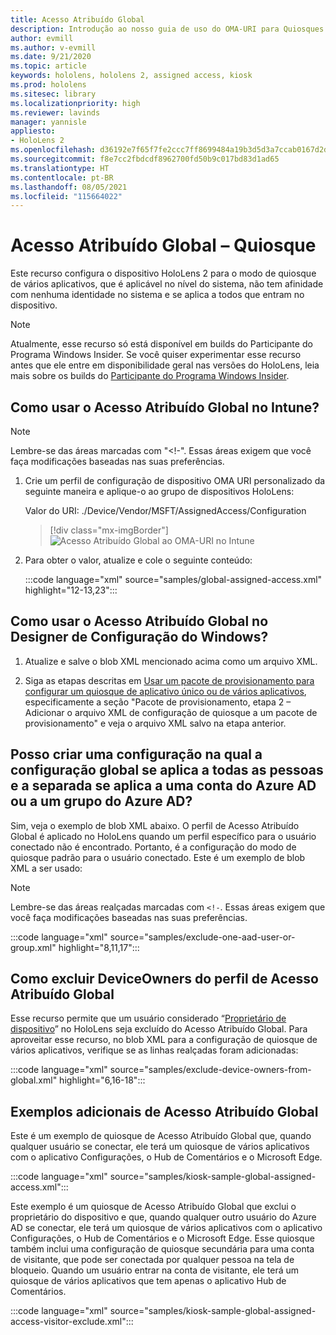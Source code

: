 ```yaml
---
title: Acesso Atribuído Global
description: Introdução ao nosso guia de uso do OMA-URI para Quiosques de Acesso Atribuído Global com o Intune e o designer de configuração do Windows.
author: evmill
ms.author: v-evmill
ms.date: 9/21/2020
ms.topic: article
keywords: hololens, hololens 2, assigned access, kiosk
ms.prod: hololens
ms.sitesec: library
ms.localizationpriority: high
ms.reviewer: lavinds
manager: yannisle
appliesto:
- HoloLens 2
ms.openlocfilehash: d36192e7f65f7fe2ccc7ff8699484a19b3d5d3a7ccab0167d2dbdcaf64bb5880
ms.sourcegitcommit: f8e7cc2fbdcdf8962700fd50b9c017bd83d1ad65
ms.translationtype: HT
ms.contentlocale: pt-BR
ms.lasthandoff: 08/05/2021
ms.locfileid: "115664022"
---
```

# <a name="global-assigned-access--kiosk"></a>Acesso Atribuído Global – Quiosque

Este recurso configura o dispositivo HoloLens 2 para o modo de quiosque de vários aplicativos, que é aplicável no nível do sistema, não tem afinidade com nenhuma identidade no sistema e se aplica a todos que entram no dispositivo.

> [!NOTE]
> Atualmente, esse recurso só está disponível em builds do Participante do Programa Windows Insider. Se você quiser experimentar esse recurso antes que ele entre em disponibilidade geral nas versões do HoloLens, leia mais sobre os builds do [Participante do Programa Windows Insider](hololens-insider.md).

## <a name="how-to-use-global-assigned-access-in-intune"></a>Como usar o Acesso Atribuído Global no Intune?

> [!NOTE]
> Lembre-se das áreas marcadas com "<!-". Essas áreas exigem que você faça modificações baseadas nas suas preferências.

1. Crie um perfil de configuração de dispositivo OMA URI personalizado da seguinte maneira e aplique-o ao grupo de dispositivos HoloLens:

    Valor do URI: ./Device/Vendor/MSFT/AssignedAccess/Configuration

    > [!div class="mx-imgBorder"]
    > ![Acesso Atribuído Global ao OMA-URI no Intune](images/global-assigned-access-omauri.png)

2. Para obter o valor, atualize e cole o seguinte conteúdo:

    :::code language="xml" source="samples/global-assigned-access.xml" highlight="12-13,23":::

## <a name="how-to-use-global-assigned-access-in-windows-configuration-designer"></a>Como usar o Acesso Atribuído Global no Designer de Configuração do Windows?

1. Atualize e salve o blob XML mencionado acima como um arquivo XML. 

2. Siga as etapas descritas em [Usar um pacote de provisionamento para configurar um quiosque de aplicativo único ou de vários aplicativos](hololens-kiosk.md#use-a-provisioning-package-to-set-up-a-single-app-or-multi-app-kiosk), especificamente a seção "Pacote de provisionamento, etapa 2 – Adicionar o arquivo XML de configuração de quiosque a um pacote de provisionamento" e veja o arquivo XML salvo na etapa anterior.

## <a name="can-i-create-a-configuration-where-global-applies-to-everyone-and-separate-configuration-applies-to-1-azure-ad-account-or-azure-ad-group"></a>Posso criar uma configuração na qual a configuração global se aplica a todas as pessoas e a separada se aplica a uma conta do Azure AD ou a um grupo do Azure AD? 

Sim, veja o exemplo de blob XML abaixo. O perfil de Acesso Atribuído Global é aplicado no HoloLens quando um perfil específico para o usuário conectado não é encontrado. Portanto, é a configuração do modo de quiosque padrão para o usuário conectado.
Este é um exemplo de blob XML a ser usado:

> [!NOTE]
> Lembre-se das áreas realçadas marcadas com `<!-`. Essas áreas exigem que você faça modificações baseadas nas suas preferências.

 :::code language="xml" source="samples/exclude-one-aad-user-or-group.xml" highlight="8,11,17":::

## <a name="excluding-deviceowners-from-global-assigned-access-profile"></a>Como excluir DeviceOwners do perfil de Acesso Atribuído Global

Esse recurso permite que um usuário considerado “[Proprietário de dispositivo](security-adminless-os.md)” no HoloLens seja excluído do Acesso Atribuído Global. Para aproveitar esse recurso, no blob XML para a configuração de quiosque de vários aplicativos, verifique se as linhas realçadas foram adicionadas:

 :::code language="xml" source="samples/exclude-device-owners-from-global.xml" highlight="6,16-18":::

## <a name="additional-global-assigned-access-examples"></a>Exemplos adicionais de Acesso Atribuído Global

Este é um exemplo de quiosque de Acesso Atribuído Global que, quando qualquer usuário se conectar, ele terá um quiosque de vários aplicativos com o aplicativo Configurações, o Hub de Comentários e o Microsoft Edge.

:::code language="xml" source="samples/kiosk-sample-global-assigned-access.xml":::

Este exemplo é um quiosque de Acesso Atribuído Global que exclui o proprietário do dispositivo e que, quando qualquer outro usuário do Azure AD se conectar, ele terá um quiosque de vários aplicativos com o aplicativo Configurações, o Hub de Comentários e o Microsoft Edge. Esse quiosque também inclui uma configuração de quiosque secundária para uma conta de visitante, que pode ser conectada por qualquer pessoa na tela de bloqueio. Quando um usuário entrar na conta de visitante, ele terá um quiosque de vários aplicativos que tem apenas o aplicativo Hub de Comentários.

:::code language="xml" source="samples/kiosk-sample-global-assigned-access-visitor-exclude.xml":::
